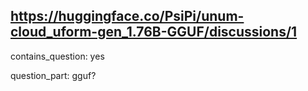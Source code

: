 ## https://huggingface.co/PsiPi/unum-cloud_uform-gen_1.76B-GGUF/discussions/1

contains_question: yes

question_part: gguf?